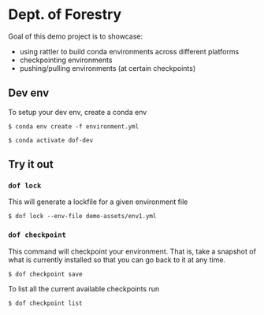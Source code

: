 # Dept. of Forestry

Goal of this demo project is to showcase:
* using rattler to build conda environments across different platforms
* checkpointing environments
* pushing/pulling environments (at certain checkpoints)

## Dev env

To setup your dev env, create a conda env

```
$ conda env create -f environment.yml 

$ conda activate dof-dev
```

## Try it out

### `dof lock`
This will generate a lockfile for a given environment file

```
$ dof lock --env-file demo-assets/env1.yml
```

### `dof checkpoint`
This command will checkpoint your environment. That is, take a snapshot of
what is currently installed so that you can go back to it at any time.

```
$ dof checkpoint save
```

To list all the current available checkpoints run

```
$ dof checkpoint list
```

